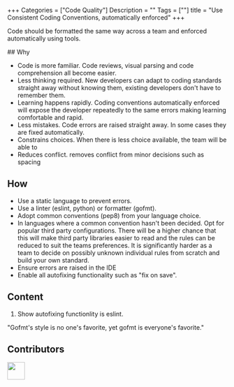 +++
Categories = ["Code Quality"]
Description = ""
Tags = [""]
title = "Use Consistent Coding Conventions, automatically enforced"
+++

Code should be formatted the same way across a team and enforced automatically using tools.

## Why

* Code is more familiar. Code reviews, visual parsing and code comprehension all become easier.
* Less thinking required. New developers can adapt to coding standards straight away without knowing them, existing developers don't have to remember them.
* Learning happens rapidly. Coding conventions automatically enforced will expose the developer repeatedly to the same errors making learning comfortable and rapid.
* Less mistakes. Code errors are raised straight away. In some cases they are fixed automatically.
* Constrains choices. When there is less choice available, the team will be able to
* Reduces conflict.  removes conflict from minor decisions such as spacing

## How

* Use a static language to prevent errors.
* Use a linter (eslint, python) or formatter (gofmt).
* Adopt common conventions (pep8) from your language choice.
* In languages where a common convention hasn't been decided. Opt for popular third party configurations. There will be a higher chance that this will make third party libraries easier to read and the rules can be reduced to suit the teams preferences. It is significantly harder as a team to decide on possibly unknown individual rules from scratch and build your own standard.
* Ensure errors are raised in the IDE
* Enable all autofixing functionality such as "fix on save".

## Content

1. Show autofixing functionlity is eslint.


"Gofmt's style is no one's favorite, yet gofmt is everyone's favorite."


## Contributors

<a class="contributor" alt="Adam Craven" href="https://github.com/adamcraven">
  <img src="https://github.com/adamcraven.png?size=80" width="40">
</a>
